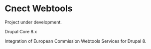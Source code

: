 # Cnect Webtools

Project under development.

Drupal Core 8.x

Integration of European Commission Webtools Services for Drupal 8.
